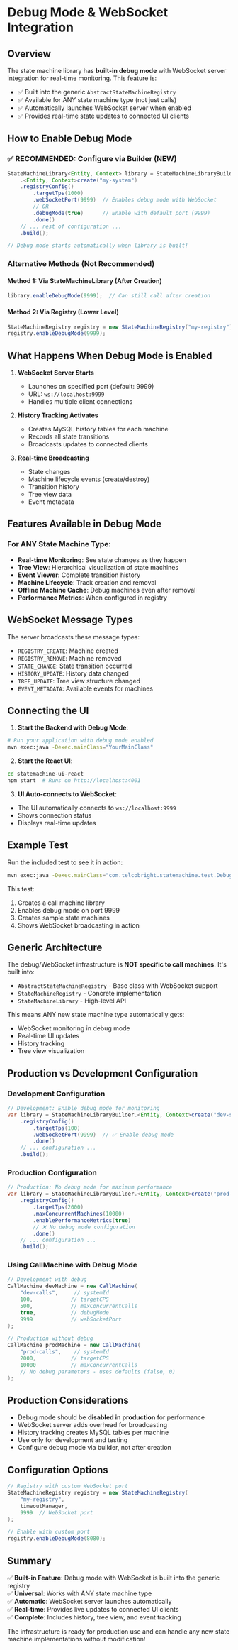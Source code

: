 # Debug Mode & WebSocket Integration

## Overview
The state machine library has **built-in debug mode** with WebSocket server integration for real-time monitoring. This feature is:
- ✅ Built into the generic `AbstractStateMachineRegistry`
- ✅ Available for ANY state machine type (not just calls)
- ✅ Automatically launches WebSocket server when enabled
- ✅ Provides real-time state updates to connected UI clients

## How to Enable Debug Mode

### ✅ RECOMMENDED: Configure via Builder (NEW)
```java
StateMachineLibrary<Entity, Context> library = StateMachineLibraryBuilder
    .<Entity, Context>create("my-system")
    .registryConfig()
        .targetTps(1000)
        .webSocketPort(9999)  // Enables debug mode with WebSocket
        // OR
        .debugMode(true)      // Enable with default port (9999)
        .done()
    // ... rest of configuration ...
    .build();

// Debug mode starts automatically when library is built!
```

### Alternative Methods (Not Recommended)

#### Method 1: Via StateMachineLibrary (After Creation)
```java
library.enableDebugMode(9999);  // Can still call after creation
```

#### Method 2: Via Registry (Lower Level)
```java
StateMachineRegistry registry = new StateMachineRegistry("my-registry");
registry.enableDebugMode(9999);
```

## What Happens When Debug Mode is Enabled

1. **WebSocket Server Starts**
   - Launches on specified port (default: 9999)
   - URL: `ws://localhost:9999`
   - Handles multiple client connections

2. **History Tracking Activates**
   - Creates MySQL history tables for each machine
   - Records all state transitions
   - Broadcasts updates to connected clients

3. **Real-time Broadcasting**
   - State changes
   - Machine lifecycle events (create/destroy)
   - Transition history
   - Tree view data
   - Event metadata

## Features Available in Debug Mode

### For ANY State Machine Type:
- **Real-time Monitoring**: See state changes as they happen
- **Tree View**: Hierarchical visualization of state machines
- **Event Viewer**: Complete transition history
- **Machine Lifecycle**: Track creation and removal
- **Offline Machine Cache**: Debug machines even after removal
- **Performance Metrics**: When configured in registry

## WebSocket Message Types

The server broadcasts these message types:
- `REGISTRY_CREATE`: Machine created
- `REGISTRY_REMOVE`: Machine removed  
- `STATE_CHANGE`: State transition occurred
- `HISTORY_UPDATE`: History data changed
- `TREE_UPDATE`: Tree view structure changed
- `EVENT_METADATA`: Available events for machines

## Connecting the UI

1. **Start the Backend with Debug Mode**:
```bash
# Run your application with debug mode enabled
mvn exec:java -Dexec.mainClass="YourMainClass"
```

2. **Start the React UI**:
```bash
cd statemachine-ui-react
npm start  # Runs on http://localhost:4001
```

3. **UI Auto-connects to WebSocket**:
- The UI automatically connects to `ws://localhost:9999`
- Shows connection status
- Displays real-time updates

## Example Test

Run the included test to see it in action:
```bash
mvn exec:java -Dexec.mainClass="com.telcobright.statemachine.test.DebugModeWebSocketTest" -Dexec.classpathScope=test
```

This test:
1. Creates a call machine library
2. Enables debug mode on port 9999
3. Creates sample state machines
4. Shows WebSocket broadcasting in action

## Generic Architecture

The debug/WebSocket infrastructure is **NOT specific to call machines**. It's built into:

- `AbstractStateMachineRegistry` - Base class with WebSocket support
- `StateMachineRegistry` - Concrete implementation
- `StateMachineLibrary` - High-level API

This means ANY new state machine type automatically gets:
- WebSocket monitoring in debug mode
- Real-time UI updates
- History tracking
- Tree view visualization

## Production vs Development Configuration

### Development Configuration
```java
// Development: Enable debug mode for monitoring
var library = StateMachineLibraryBuilder.<Entity, Context>create("dev-system")
    .registryConfig()
        .targetTps(100)
        .webSocketPort(9999)  // ✅ Enable debug mode
        .done()
    // ... configuration ...
    .build();
```

### Production Configuration
```java
// Production: No debug mode for maximum performance
var library = StateMachineLibraryBuilder.<Entity, Context>create("prod-system")
    .registryConfig()
        .targetTps(2000)
        .maxConcurrentMachines(10000)
        .enablePerformanceMetrics(true)
        // ❌ No debug mode configuration
        .done()
    // ... configuration ...
    .build();
```

### Using CallMachine with Debug Mode
```java
// Development with debug
CallMachine devMachine = new CallMachine(
    "dev-calls",     // systemId
    100,            // targetCPS
    500,            // maxConcurrentCalls
    true,           // debugMode
    9999            // webSocketPort
);

// Production without debug
CallMachine prodMachine = new CallMachine(
    "prod-calls",    // systemId
    2000,           // targetCPS
    10000           // maxConcurrentCalls
    // No debug parameters - uses defaults (false, 0)
);
```

## Production Considerations

- Debug mode should be **disabled in production** for performance
- WebSocket server adds overhead for broadcasting
- History tracking creates MySQL tables per machine
- Use only for development and testing
- Configure debug mode via builder, not after creation

## Configuration Options

```java
// Registry with custom WebSocket port
StateMachineRegistry registry = new StateMachineRegistry(
    "my-registry",
    timeoutManager,
    9999  // WebSocket port
);

// Enable with custom port
registry.enableDebugMode(8080);
```

## Summary

✅ **Built-in Feature**: Debug mode with WebSocket is built into the generic registry  
✅ **Universal**: Works with ANY state machine type  
✅ **Automatic**: WebSocket server launches automatically  
✅ **Real-time**: Provides live updates to connected UI clients  
✅ **Complete**: Includes history, tree view, and event tracking  

The infrastructure is ready for production use and can handle any new state machine implementations without modification!